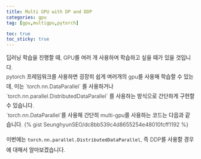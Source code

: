 ```yaml
---
title: Multi GPU with DP and DDP
categories: gpu
tag: [gpu,multigpu,pytorch]

toc: true
toc_sticky: true
---
```


<div style="font-size: 0.9rem; font-weight:300; line-height: 1.6rem;">
딥러닝 학습을 진행할 때, GPU를 여러 개 사용하여 학습하고 싶을 때가 있을 것입니다.<br>
pytorch 프레임워크를 사용하면 굉장히 쉽게 여러개의 gpu를 사용해 학습할 수 있는데, 이는 `torch.nn.DataParallel` 를 사용하거나 `torch.nn.parallel.DistributedDataParallel` 를 사용하는 방식으로 간단하게 구현할 수 있습니다.<br>
`torch.nn.DataParallel`를 사용해 간단히 multi-gpu를 사용하는 코드는 다음과 같습니다.
{% gist SeunghyunSEO/dc8bb539c4d8655254e48010fcff1192 %}

이번에는 `torch.nn.parallel.DistributedDataParallel`, 즉 DDP를 사용할 경우에 대해서 알아보겠습니다.<br>

</div>



